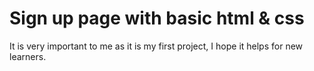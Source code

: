 # Sign up page with basic html & css
It is very important to me as it is my first project, I hope it helps for new learners.
